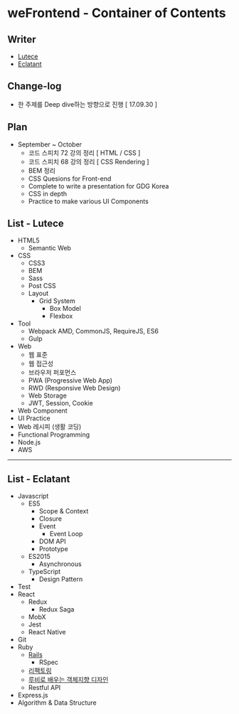 # weFrontend - Container of Contents

## Writer
- [Lutece](https://github.com/Lutece)
- [Eclatant](https://github.com/Eclatant)


## Change-log
- 한 주제를 Deep dive하는 방향으로 진행 [ 17.09.30 ]

## Plan
- September ~ October
    - 코드 스피치 72 강의 정리 [ HTML / CSS ]
    - 코드 스피치 68 강의 정리 [ CSS Rendering ]
    - BEM 정리
    - CSS Quesions for Front-end
    - Complete to write a presentation for GDG Korea
    - CSS in depth
    - Practice to make various UI Components

## List - Lutece
- HTML5
    - Semantic Web
- CSS
    - CSS3
    - BEM
    - Sass
    - Post CSS
    - Layout
        - Grid System
            - Box Model
            - Flexbox
- Tool
    - Webpack
        AMD, CommonJS, RequireJS, ES6
    - Gulp
- Web
    - 웹 표준
    - 웹 접근성
    - 브라우저 퍼포먼스
    - PWA (Progressive Web App)
    - RWD (Responsive Web Design)
    - Web Storage
    - JWT, Session, Cookie
- Web Component
- UI Practice
- Web 레시피 (생활 코딩)
- Functional Programming
- Node.js
- AWS

---

## List - Eclatant

- Javascript
    - ES5
        - Scope & Context
        - Closure
        - Event
            - Event Loop
        - DOM API
        - Prototype
    - ES2015
        - Asynchronous
    - TypeScript
        - Design Pattern
- Test
- React
    - Redux
        - Redux Saga
    - MobX
    - Jest
    - React Native
- Git
- Ruby
    - [Rails](https://www.railstutorial.org/book)
        - RSpec
    - [리팩토링](http://www.yes24.com/24/goods/5714409)
    - [루비로 배우는 객체지향 디자인](http://www.yes24.com/24/goods/15254976)
    - Restful API
- Express.js
- Algorithm & Data Structure